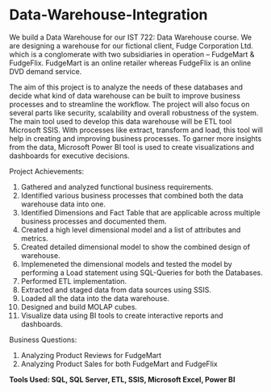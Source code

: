 # Data-Warehouse-Integration

We build a Data Warehouse for our IST 722: Data Warehouse course. We are designing a warehouse for our fictional client, Fudge Corporation Ltd. which is a conglomerate with two subsidiaries in operation – FudgeMart & FudgeFlix. FudgeMart is an online retailer whereas FudgeFlix is an online DVD demand service.  

The aim of this project is to analyze the needs of these databases and decide what kind of data warehouse can be built to improve business processes and to streamline the workflow. The project will also focus on several parts like security, scalability and overall robustness of the system. The main tool used to develop this data warehouse will be ETL tool Microsoft SSIS. With processes like extract, transform and load, this tool will help in creating and improving business processes. To garner more insights from the data, Microsoft Power BI tool is used to create visualizations and dashboards for executive decisions. 

Project Achievements:
1. Gathered and analyzed functional business requirements.
2. Identified various business processes that combined both the data warehouse data into one.
3. Identified Dimensions and Fact Table that are applicable across multiple business processes and documented them.
4. Created a high level dimensional model and a list of attributes and metrics.
5. Created detailed dimensional model to show the combined design of warehouse.
6. Implemeneted the dimensional models and tested the model by performing a Load statement using SQL-Queries for both the Databases.
7. Performed ETL implementation.
8. Extracted and staged data from data sources using SSIS.
9. Loaded all the data into the data warehouse.
10. Designed and build MOLAP cubes.
11. Visualize data using BI tools to create interactive reports and dashboards.

Business Questions:
1. Analyzing Product Reviews for FudgeMart
2. Analyzing Product Sales for both FudgeMart and FudgeFlix

**Tools Used: SQL, SQL Server, ETL, SSIS, Microsoft Excel, Power BI**
